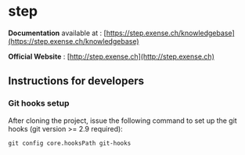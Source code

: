 # step

**Documentation** available at : [https://step.exense.ch/knowledgebase](https://step.exense.ch/knowledgebase)

**Official Website** : [http://step.exense.ch](http://step.exense.ch)

## Instructions for developers

### Git hooks setup

After cloning the project, issue the following command to set up the git hooks (git version >= 2.9 required):

```
git config core.hooksPath git-hooks
```

